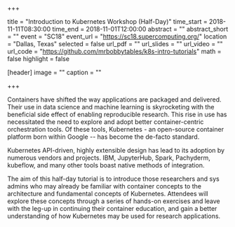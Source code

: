 +++

title = "Introduction to Kubernetes Workshop (Half-Day)"
time_start = 2018-11-11T08:30:00
time_end = 2018-11-01T12:00:00
abstract = ""
abstract_short = ""
event = "SC18"
event_url = "https://sc18.supercomputing.org/"
location = "Dallas, Texas"
selected = false
url_pdf = ""
url_slides = ""
url_video = ""
url_code = "https://github.com/mrbobbytables/k8s-intro-tutorials"
math = false
highlight = false

[header]
image = ""
caption = ""

+++

Containers have shifted the way applications are packaged and delivered. Their use in data science and machine learning
is skyrocketing with the beneficial side effect of enabling reproducible research. This rise in use has necessitated
the need to explore and adopt better container-centric orchestration tools. Of these tools, Kubernetes - an open-source
container platform born within Google -- has become the de-facto standard.

Kubernetes API-driven, highly extensible design has lead to its adoption by numerous vendors and projects. IBM,
JupyterHub, Spark, Pachyderm, kubeflow, and many other tools boast native methods of integration.

The aim of this half-day tutorial is to introduce those researchers and sys admins who may already be familiar with
container concepts to the architecture and fundamental concepts of Kubernetes. Attendees will explore these concepts
through a series of hands-on exercises and leave with the leg-up in continuing their container education, and gain a
better understanding of how Kubernetes may be used for research applications.